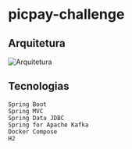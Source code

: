 # picpay-challenge

## Arquitetura 

![Arquitetura](https://github.com/Ace0777/picpay-challenge/assets/111622801/ac6b9ff9-94c7-4a65-a5d6-2f22bba30d44)


## Tecnologias 

    Spring Boot
    Spring MVC
    Spring Data JDBC
    Spring for Apache Kafka
    Docker Compose
    H2
